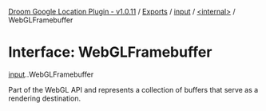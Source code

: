 [Droom Google Location Plugin - v1.0.11](../README.md) / [Exports](../modules.md) / [input](../modules/input.md) / [<internal\>](../modules/input._internal_.md) / WebGLFramebuffer

# Interface: WebGLFramebuffer

[input](../modules/input.md).[<internal>](../modules/input._internal_.md).WebGLFramebuffer

Part of the WebGL API and represents a collection of buffers that serve as a rendering destination.
